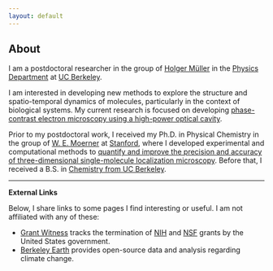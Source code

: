 ```yaml
---
layout: default
---
```


## About

I am a postdoctoral researcher in the group of <a href="http://matterwave.physics.berkeley.edu/" target="_blank">Holger Müller</a> in the <a href="https://physics.berkeley.edu/" target="_blank">Physics Department</a> at <a href="https://www.berkeley.edu/" target="_blank">UC Berkeley</a>.

I am interested in developing new methods to explore the structure and spatio-temporal dynamics of molecules, particularly in the context of biological systems. My current research is focused on developing <a href="https://matterwave.physics.berkeley.edu/phase-contrast-electron-microscopy" target="_blank">phase-contrast electron microscopy using a high-power optical cavity</a>.

Prior to my postdoctoral work, I received my Ph.D. in Physical Chemistry in the group of <a href="https://web.stanford.edu/group/moerner/" target="_blank">W. E. Moerner</a> at <a href="https://chemistry.stanford.edu" target="_blank">Stanford</a>, where I developed experimental and computational methods to <a href="https://searchworks.stanford.edu/view/13676745" target="_blank">quantify and improve the precision and accuracy of three-dimensional single-molecule localization microscopy</a>. Before that, I received a B.S. in <a href="https://chemistry.berkeley.edu/home" target="_blank">Chemistry from UC Berkeley</a>.

----

**External Links**

Below, I share links to some pages I find interesting or useful. I am not affiliated with any of these:
* <a href="https://grant-witness.us/" target="_blank">Grant Witness</a> tracks the termination of <a href="https://grant-witness.us/nih-data.html" target="_blank">NIH</a> and <a href="https://grant-witness.us/nsf-data.html" target="_blank">NSF</a> grants by the United States government.
* <a href="https://berkeleyearth.org/" target="_blank">Berkeley Earth</a> provides open-source data and analysis regarding climate change.
